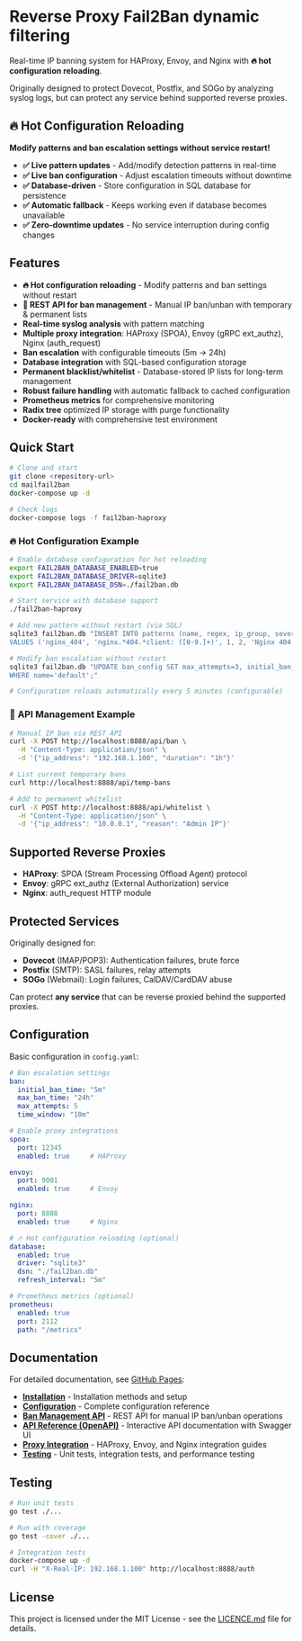 # Reverse Proxy Fail2Ban dynamic filtering

Real-time IP banning system for HAProxy, Envoy, and Nginx with **🔥 hot configuration reloading**. 

Originally designed to protect Dovecot, Postfix, and SOGo by analyzing syslog logs, but can protect any service behind supported reverse proxies.

## 🔥 **Hot Configuration Reloading**

**Modify patterns and ban escalation settings without service restart!**

- **✅ Live pattern updates** - Add/modify detection patterns in real-time
- **✅ Live ban configuration** - Adjust escalation timeouts without downtime
- **✅ Database-driven** - Store configuration in SQL database for persistence
- **✅ Automatic fallback** - Keeps working even if database becomes unavailable
- **✅ Zero-downtime updates** - No service interruption during config changes

## Features

- **🔥 Hot configuration reloading** - Modify patterns and ban settings without restart
- **🚀 REST API for ban management** - Manual IP ban/unban with temporary & permanent lists
- **Real-time syslog analysis** with pattern matching
- **Multiple proxy integration**: HAProxy (SPOA), Envoy (gRPC ext_authz), Nginx (auth_request)
- **Ban escalation** with configurable timeouts (5m → 24h)
- **Database integration** with SQL-based configuration storage
- **Permanent blacklist/whitelist** - Database-stored IP lists for long-term management
- **Robust failure handling** with automatic fallback to cached configuration
- **Prometheus metrics** for comprehensive monitoring
- **Radix tree** optimized IP storage with purge functionality
- **Docker-ready** with comprehensive test environment

## Quick Start

```bash
# Clone and start
git clone <repository-url>
cd mailfail2ban
docker-compose up -d

# Check logs
docker-compose logs -f fail2ban-haproxy
```

### 🔥 **Hot Configuration Example**

```bash
# Enable database configuration for hot reloading
export FAIL2BAN_DATABASE_ENABLED=true
export FAIL2BAN_DATABASE_DRIVER=sqlite3
export FAIL2BAN_DATABASE_DSN=./fail2ban.db

# Start service with database support
./fail2ban-haproxy

# Add new pattern without restart (via SQL)
sqlite3 fail2ban.db "INSERT INTO patterns (name, regex, ip_group, severity, description)
VALUES ('nginx_404', 'nginx.*404.*client: ([0-9.]+)', 1, 2, 'Nginx 404 abuse');"

# Modify ban escalation without restart
sqlite3 fail2ban.db "UPDATE ban_config SET max_attempts=3, initial_ban_time_seconds=600
WHERE name='default';"

# Configuration reloads automatically every 5 minutes (configurable)
```

### 🚀 **API Management Example**

```bash
# Manual IP ban via REST API
curl -X POST http://localhost:8888/api/ban \
  -H "Content-Type: application/json" \
  -d '{"ip_address": "192.168.1.100", "duration": "1h"}'

# List current temporary bans
curl http://localhost:8888/api/temp-bans

# Add to permanent whitelist
curl -X POST http://localhost:8888/api/whitelist \
  -H "Content-Type: application/json" \
  -d '{"ip_address": "10.0.0.1", "reason": "Admin IP"}'
```

## Supported Reverse Proxies

- **HAProxy**: SPOA (Stream Processing Offload Agent) protocol
- **Envoy**: gRPC ext_authz (External Authorization) service
- **Nginx**: auth_request HTTP module

## Protected Services

Originally designed for:
- **Dovecot** (IMAP/POP3): Authentication failures, brute force
- **Postfix** (SMTP): SASL failures, relay attempts
- **SOGo** (Webmail): Login failures, CalDAV/CardDAV abuse

Can protect **any service** that can be reverse proxied behind the supported proxies.

## Configuration

Basic configuration in `config.yaml`:

```yaml
# Ban escalation settings
ban:
  initial_ban_time: "5m"
  max_ban_time: "24h"
  max_attempts: 5
  time_window: "10m"

# Enable proxy integrations
spoa:
  port: 12345
  enabled: true     # HAProxy

envoy:
  port: 9001
  enabled: true     # Envoy

nginx:
  port: 8888
  enabled: true     # Nginx

# 🔥 Hot configuration reloading (optional)
database:
  enabled: true
  driver: "sqlite3"
  dsn: "./fail2ban.db"
  refresh_interval: "5m"

# Prometheus metrics (optional)
prometheus:
  enabled: true
  port: 2112
  path: "/metrics"
```

## Documentation

For detailed documentation, see [GitHub Pages](https://cabonemailserver.github.io/WebFail2Ban/docs/):

- **[Installation](https://cabonemailserver.github.io/WebFail2Ban/docs/installation.html)** - Installation methods and setup
- **[Configuration](https://cabonemailserver.github.io/WebFail2Ban/docs/configuration.html)** - Complete configuration reference
- **[Ban Management API](https://cabonemailserver.github.io/WebFail2Ban/docs/api.html)** - REST API for manual IP ban/unban operations
- **[API Reference (OpenAPI)](https://raw.githubusercontent.com/CaboneMailServer/WebFail2Ban/refs/heads/master/docs/api.jsonhttps://raw.githubusercontent.com/CaboneMailServer/WebFail2Ban/refs/heads/master/docs/api.json)** - Interactive API documentation with Swagger UI
- **[Proxy Integration](https://cabonemailserver.github.io/WebFail2Ban/docs/proxy-integration.html)** - HAProxy, Envoy, and Nginx integration guides
- **[Testing](https://cabonemailserver.github.io/WebFail2Ban/docs/testing.html)** - Unit tests, integration tests, and performance testing

## Testing

```bash
# Run unit tests
go test ./...

# Run with coverage
go test -cover ./...

# Integration tests
docker-compose up -d
curl -H "X-Real-IP: 192.168.1.100" http://localhost:8888/auth
```

## License

This project is licensed under the MIT License - see the [LICENCE.md](https://cabonemailserver.github.io/WebFail2Ban/LICENCE.html) file for details.


